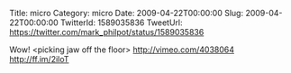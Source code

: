Title: micro
Category: micro
Date: 2009-04-22T00:00:00
Slug: 2009-04-22T00:00:00
TwitterId: 1589035836
TweetUrl: https://twitter.com/mark_philpot/status/1589035836

Wow! &lt;picking jaw off the floor&gt; http://vimeo.com/4038064 http://ff.im/2iloT
